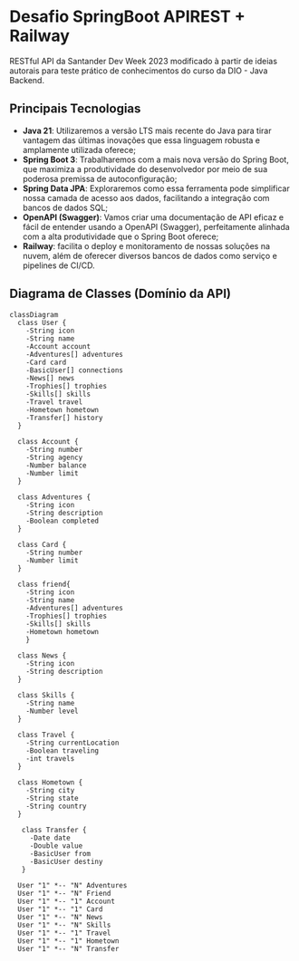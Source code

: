 # Desafio SpringBoot APIREST + Railway

RESTful API da Santander Dev Week 2023 modificado à partir de ideias autorais para teste prático de conhecimentos do curso da DIO - Java Backend.

## Principais Tecnologias
 - **Java 21**: Utilizaremos a versão LTS mais recente do Java para tirar vantagem das últimas inovações que essa linguagem robusta e amplamente utilizada oferece;
 - **Spring Boot 3**: Trabalharemos com a mais nova versão do Spring Boot, que maximiza a produtividade do desenvolvedor por meio de sua poderosa premissa de autoconfiguração;
 - **Spring Data JPA**: Exploraremos como essa ferramenta pode simplificar nossa camada de acesso aos dados, facilitando a integração com bancos de dados SQL;
 - **OpenAPI (Swagger)**: Vamos criar uma documentação de API eficaz e fácil de entender usando a OpenAPI (Swagger), perfeitamente alinhada com a alta produtividade que o Spring Boot oferece;
 - **Railway**: facilita o deploy e monitoramento de nossas soluções na nuvem, além de oferecer diversos bancos de dados como serviço e pipelines de CI/CD.

## Diagrama de Classes (Domínio da API)

```mermaid
classDiagram
  class User {
    -String icon
    -String name
    -Account account
    -Adventures[] adventures
    -Card card
    -BasicUser[] connections
    -News[] news
    -Trophies[] trophies
    -Skills[] skills
    -Travel travel
    -Hometown hometown
    -Transfer[] history
  }

  class Account {
    -String number
    -String agency
    -Number balance
    -Number limit
  }

  class Adventures {
    -String icon
    -String description
    -Boolean completed
  }

  class Card {
    -String number
    -Number limit
  }

  class friend{
    -String icon
    -String name
    -Adventures[] adventures
    -Trophies[] trophies
    -Skills[] skills
    -Hometown hometown
 	}

  class News {
    -String icon
    -String description
  }

  class Skills {
    -String name
    -Number level
  }

  class Travel {
    -String currentLocation
    -Boolean traveling
    -int travels
  }

  class Hometown {
    -String city
    -String state
    -String country
  }

   class Transfer {
     -Date date
     -Double value
     -BasicUser from
     -BasicUser destiny
   }

  User "1" *-- "N" Adventures
  User "1" *-- "N" Friend
  User "1" *-- "1" Account
  User "1" *-- "1" Card
  User "1" *-- "N" News
  User "1" *-- "N" Skills
  User "1" *-- "1" Travel
  User "1" *-- "1" Hometown
  User "1" *-- "N" Transfer
```
